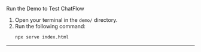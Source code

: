 Run the Demo to Test ChatFlow

1.  Open your terminal in the `demo/` directory.
2.  Run the following command:
    ```bash
    npx serve index.html
    ```
---